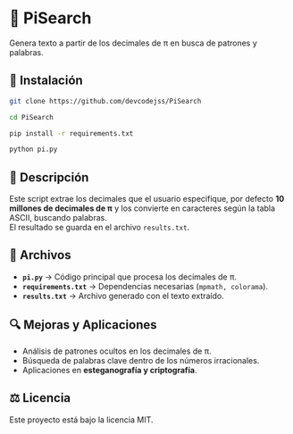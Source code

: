 # 📜 PiSearch
Genera texto a partir de los decimales de π en busca de patrones y palabras.  

## 🚀 Instalación  
   ```bash
   git clone https://github.com/devcodejss/PiSearch
   ```
   ```bash
   cd PiSearch
   ```
   ```bash
   pip install -r requirements.txt
   ```
   ```bash
   python pi.py
   ```

## 📝 Descripción  
Este script extrae los decimales que el usuario especifique, por defecto **10 millones de decimales de π** y los convierte en caracteres según la tabla ASCII, buscando palabras.  
El resultado se guarda en el archivo `results.txt`.

## 📂 Archivos  
- **`pi.py`** → Código principal que procesa los decimales de π.  
- **`requirements.txt`** → Dependencias necesarias (`mpmath, colorama`).  
- **`results.txt`** → Archivo generado con el texto extraído.  

## 🔍 Mejoras y Aplicaciones  
- Análisis de patrones ocultos en los decimales de π.  
- Búsqueda de palabras clave dentro de los números irracionales.  
- Aplicaciones en **esteganografía y criptografía**.  

## ⚖️ Licencia  
Este proyecto está bajo la licencia MIT.  
